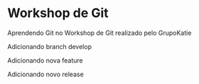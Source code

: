 # Workshop de Git
Aprendendo Git no Workshop de Git realizado pelo GrupoKatie

Adicionando branch develop

Adicionando nova feature

Adicionando novo release